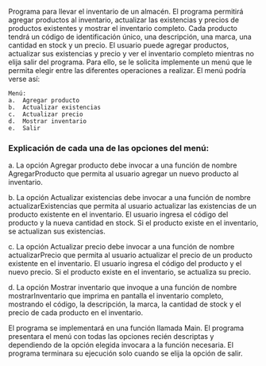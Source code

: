 Programa para llevar el inventario de un almacén. El programa permitirá agregar productos al inventario, actualizar las existencias y precios de productos existentes y mostrar el inventario completo.
Cada producto tendrá un código de identificación único, una descripción, una marca, una cantidad en stock y un precio.
El usuario puede agregar productos, actualizar sus existencias y precio y ver el inventario completo mientras no elija salir del programa.
Para ello, se le solicita implemente un menú que le permita elegir entre las diferentes operaciones a realizar. El menú podría verse así:
````
Menú:
a.	Agregar producto
b.	Actualizar existencias
c.	Actualizar precio
d.	Mostrar inventario
e.	Salir
````
### Explicación de cada una de las opciones del menú:

<p>a. La opción Agregar producto debe invocar a una función de nombre AgregarProducto que permita al usuario agregar un nuevo producto al inventario.</p>
<p>b. La opción Actualizar existencias debe invocar a una función de nombre actualizarExistencias que permita al usuario actualizar las existencias de un producto existente en el inventario. El usuario ingresa el código del producto y la nueva cantidad en stock. Si el producto existe en el inventario, se actualizan sus existencias.</p>
<p>c. La opción Actualizar precio debe invocar a una función de nombre actualizarPrecio que permita al usuario actualizar el precio de un producto existente en el inventario. El usuario ingresa el código del producto y el nuevo precio. Si el producto existe en el inventario, se actualiza su precio.</p>
<p>d. La opción Mostrar inventario que invoque a una función de nombre mostrarInventario que imprima en pantalla el inventario completo, mostrando el código, la descripción, la marca, la cantidad de stock y el precio de cada producto en el inventario.</p>
<p>El programa se implementará en una función llamada Main. El programa presentara el menú con todas las opciones recién descriptas y dependiendo de la opción elegida invocara a la función necesaria. El programa terminara su ejecución solo cuando se elija la opción de salir.</p>
